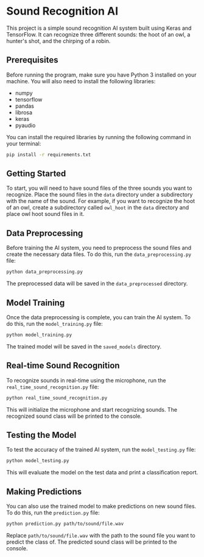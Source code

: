 # Sound Recognition AI
This project is a simple sound recognition AI system built using Keras and TensorFlow. It can recognize three different sounds: the hoot of an owl, a hunter's shot, and the chirping of a robin.

## Prerequisites
Before running the program, make sure you have Python 3 installed on your machine. You will also need to install the following libraries:

- numpy
- tensorflow
- pandas
- librosa
- keras
- pyaudio

You can install the required libraries by running the following command in your terminal:

```bash
pip install -r requirements.txt
``` 
## Getting Started
To start, you will need to have sound files of the three sounds you want to recognize. Place the sound files in the `data` directory under a subdirectory with the name of the sound. For example, if you want to recognize the hoot of an owl, create a subdirectory called `owl_hoot` in the `data` directory and place owl hoot sound files in it.

## Data Preprocessing
Before training the AI system, you need to preprocess the sound files and create the necessary data files. To do this, run the `data_preprocessing.py` file:

```bash
python data_preprocessing.py
```
The preprocessed data will be saved in the `data_preprocessed` directory.

## Model Training
Once the data preprocessing is complete, you can train the AI system. To do this, run the `model_training.py` file:

```bash
python model_training.py
```
The trained model will be saved in the `saved_models` directory.

## Real-time Sound Recognition
To recognize sounds in real-time using the microphone, run the `real_time_sound_recognition.py` file:

```bash
python real_time_sound_recognition.py
```
This will initialize the microphone and start recognizing sounds. The recognized sound class will be printed to the console.

## Testing the Model
To test the accuracy of the trained AI system, run the `model_testing.py` file:

```bash
python model_testing.py
```
This will evaluate the model on the test data and print a classification report.

## Making Predictions
You can also use the trained model to make predictions on new sound files. To do this, run the `prediction.py` file:

```bash
python prediction.py path/to/sound/file.wav
```
Replace `path/to/sound/file.wav` with the path to the sound file you want to predict the class of. The predicted sound class will be printed to the console.
